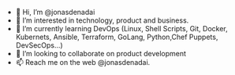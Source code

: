 - 👋 Hi, I’m @jonasdenadai
- 👀 I’m interested in technology, product and business.
- 🌱 I’m currently learning DevOps (Linux, Shell Scripts, Git, Docker, Kubernets, Ansible, Terraform, GoLang, Python,Chef Puppets, DevSecOps...)
- 💞️ I’m looking to collaborate on product development
- 📫 Reach me on the web @jonasdenadai. 
 
<!---
jonasdenadai/jonasdenadai is a ✨ special ✨ repository because its `README.md` (this file) appears on your GitHub profile.
You can click the Preview link to take a look at your changes.
--->
